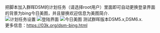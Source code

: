 把脚本加入群晖DSM的计划任务（请选择root用户）里面即可自动更换登录界面的背景为bing今日美图，并且替换欢迎信息为美图简介.  
![计划任务设置](https://i.loli.net/2019/01/11/5c378d53206a0.png)
![登陆界面](https://i.loli.net/2019/01/11/5c378ea0ed2ef.png)
![今日美图](https://i.loli.net/2019/01/11/5c378ea22efb1.png)
测试群晖版本DSM5.x,DSM6.x.  
更多信息：https://03k.org/dsm-bing.html    
